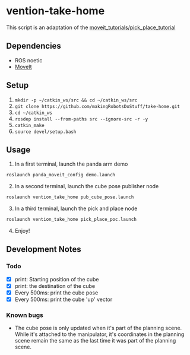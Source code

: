 # vention-take-home

This script is an adaptation of the [moveit_tutorials/pick_place_tutorial](https://ros-planning.github.io/moveit_tutorials/doc/pick_place/pick_place_tutorial.html)

## Dependencies
- ROS noetic
- [MoveIt](https://ros-planning.github.io/moveit_tutorials/doc/getting_started/getting_started.html#install-ros-and-catkin)

## Setup
1. `mkdir -p ~/catkin_ws/src && cd ~/catkin_ws/src`
2. `git clone https://github.com/makingRobotsDoStuff/take-home.git`
3. `cd ~/catkin_ws`
4. `rosdep install --from-paths src --ignore-src -r -y`
5. `catkin_make`
6. `source devel/setup.bash`

## Usage
1. In a first terminal, launch the panda arm demo
```bash
roslaunch panda_moveit_config demo.launch
```
2. In a second terminal, launch the cube pose publisher node
```bash
roslaunch vention_take_home pub_cube_pose.launch
```
3. In a third terminal, launch the pick and place node
```bash
roslaunch vention_take_home pick_place_poc.launch
```
4. Enjoy!

## Development Notes
### Todo
- [X] print: Starting position of the cube
- [X] print: the destination of the cube
- [X] Every 500ms: print the cube pose
- [X] Every 500ms: print the cube 'up' vector

### Known bugs
- The cube pose is only updated when it's part of the planning scene. While it's attached to the manipulator, it's coordinates in the planning scene remain the same as the last time it was part of the planning scene.